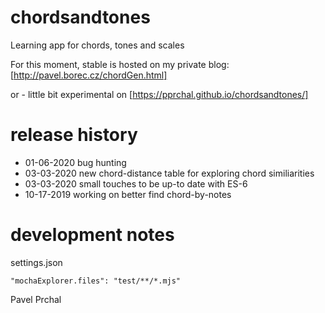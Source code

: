 # chordsandtones

Learning app for chords, tones and scales

For this moment, stable is hosted on my private blog:
[http://pavel.borec.cz/chordGen.html]


or - little bit experimental on
[https://pprchal.github.io/chordsandtones/]

# release history
* 01-06-2020 bug hunting
* 03-03-2020 new chord-distance table for exploring chord similiarities 
* 03-03-2020 small touches to be up-to date with ES-6
* 10-17-2019 working on better find chord-by-notes

# development notes
settings.json
```
"mochaExplorer.files": "test/**/*.mjs"
```


Pavel Prchal
